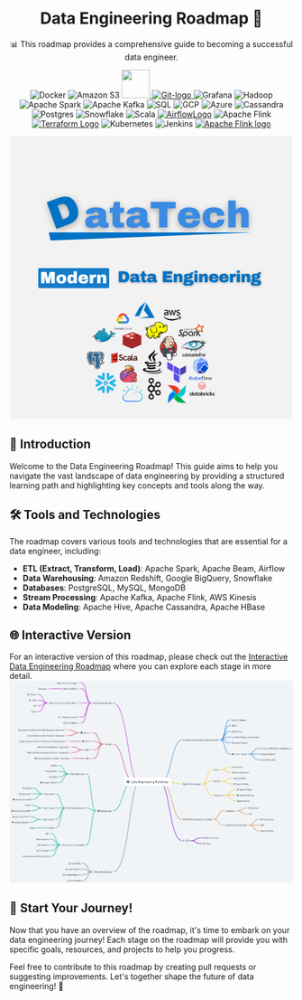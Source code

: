 <div align="center">

# Data Engineering Roadmap 🚀

📊 This roadmap provides a comprehensive guide to becoming a successful data engineer.
<p align="center">
  <img src="https://www.vectorlogo.zone/logos/docker/docker-icon.svg" alt="Docker" width="50" height="50" />
  <img src="https://www.vectorlogo.zone/logos/amazon_aws/amazon_aws-icon.svg" alt="Amazon S3" width="50" height="50" />
  <a href="https://cdnlogo.com/logo/data-version-control_134778.html">
    <img src="https://www.cdnlogo.com/logos/d/2/data-version-control.svg" width="50" height="50">
  </a>
  <a title="Jason Long, CC BY 3.0 <https://creativecommons.org/licenses/by/3.0>, via Wikimedia Commons" href="https://commons.wikimedia.org/wiki/File:Git-logo.svg">
    <img width="90" alt="Git-logo" src="https://upload.wikimedia.org/wikipedia/commons/thumb/e/e0/Git-logo.svg/512px-Git-logo.svg.png">
  </a>
  <img src="https://www.vectorlogo.zone/logos/grafana/grafana-icon.svg" alt="Grafana" width="50" height="50" />
  <img src="https://www.vectorlogo.zone/logos/apache_hadoop/apache_hadoop-icon.svg" alt="Hadoop" width="50" height="50" />
  <img src="https://www.vectorlogo.zone/logos/apache_spark/apache_spark-icon.svg" alt="Apache Spark" width="50" height="50" />
  <img src="https://www.vectorlogo.zone/logos/apache_kafka/apache_kafka-icon.svg" alt="Apache Kafka" width="50" height="50" />
  <img src="https://www.vectorlogo.zone/logos/sqlite/sqlite-icon.svg" alt="SQL" width="50" height="50" />
  <img src="https://www.vectorlogo.zone/logos/google_cloud/google_cloud-icon.svg" alt="GCP" width="50" height="50" />
  <img src="https://www.vectorlogo.zone/logos/microsoft_azure/microsoft_azure-icon.svg" alt="Azure" width="50" height="50" />
  <img src="https://www.vectorlogo.zone/logos/apache_cassandra/apache_cassandra-icon.svg" alt="Cassandra" width="50" height="50" />
  <img src="https://www.vectorlogo.zone/logos/postgresql/postgresql-icon.svg" alt="Postgres" width="50" height="50" />
  <img src="https://www.vectorlogo.zone/logos/snowflake/snowflake-icon.svg" alt="Snowflake" width="50" height="50" />
  <img src="https://www.vectorlogo.zone/logos/scala-lang/scala-lang-icon.svg" alt="Scala" width="50" height="50" />
  <a title="Inkdryer, CC0, via Wikimedia Commons" href="https://commons.wikimedia.org/wiki/File:AirflowLogo.png"><img width="90" alt="AirflowLogo" src="https://upload.wikimedia.org/wikipedia/commons/thumb/d/de/AirflowLogo.png/512px-AirflowLogo.png"></a>
  <img src="https://www.vectorlogo.zone/logos/apache_flink/apache_flink-icon.svg" alt="Apache Flink" width="50" height="50" />
<a title="HashiCorp, MPL 2 &lt;https://www.mozilla.org/en-US/MPL/2.0/&gt;, via Wikimedia Commons" href="https://commons.wikimedia.org/wiki/File:Terraform_Logo.svg"><img width="90" alt="Terraform Logo" src="https://upload.wikimedia.org/wikipedia/commons/thumb/0/04/Terraform_Logo.svg/512px-Terraform_Logo.svg.png"></a>  <img src="https://www.vectorlogo.zone/logos/kubernetes/kubernetes-icon.svg" alt="Kubernetes" width="50" height="50" />
  <img src="https://www.vectorlogo.zone/logos/jenkins/jenkins-icon.svg" alt="Jenkins" width="50" height="50" />
  <a title="™/®The Apache Software Foundation, Apache License 2.0 &lt;http://www.apache.org/licenses/LICENSE-2.0&gt;, via Wikimedia Commons" href="https://commons.wikimedia.org/wiki/File:Apache_Flink_logo.svg"><img width="90" alt="Apache Flink logo" src="https://upload.wikimedia.org/wikipedia/commons/thumb/7/70/Apache_Flink_logo.svg/512px-Apache_Flink_logo.svg.png"></a>
</p>



![Data Engineering Roadmap](DataTech.png)

</div>

## 📖 Introduction

Welcome to the Data Engineering Roadmap! This guide aims to help you navigate the vast landscape of data engineering by providing a structured learning path and highlighting key concepts and tools along the way.

## 🛠️ Tools and Technologies

The roadmap covers various tools and technologies that are essential for a data engineer, including:

- **ETL (Extract, Transform, Load)**: Apache Spark, Apache Beam, Airflow
- **Data Warehousing**: Amazon Redshift, Google BigQuery, Snowflake
- **Databases**: PostgreSQL, MySQL, MongoDB
- **Stream Processing**: Apache Kafka, Apache Flink, AWS Kinesis
- **Data Modeling**: Apache Hive, Apache Cassandra, Apache HBase

## 🌐 Interactive Version

For an interactive version of this roadmap, please check out the [Interactive Data Engineering Roadmap](https://whimsical.com/data-engineering-roadmap-CioxwsS3QggwM2ATWy9p9S) 
where you can explore each stage in more detail.
<img src="./Data Engineering roadmap.png" alt="Data Engineering Roadmap">

## 🚀 Start Your Journey!

Now that you have an overview of the roadmap, it's time to embark on your data engineering journey! Each stage on the roadmap will provide you with specific goals, resources, and projects to help you progress.

Feel free to contribute to this roadmap by creating pull requests or suggesting improvements. Let's together shape the future of data engineering! 🤝
